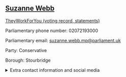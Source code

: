 ## <a href="https://members.parliament.uk/member/4802/contact">Suzanne Webb</a>

<a href="https://www.theyworkforyou.com/mp/25926/suzanne_webb/stourbridge">TheyWorkForYou (voting record, statements)</a> 

Parliamentary phone number: 02072193000 

Parliamentary email: suzanne.webb.mp@parliament.uk 

Party: Conservative 

Borough: Stourbridge 

<details><summary>Extra contact information and social media</summary> 
<li>Website: https://www.suzannewebb.org.uk/</li>
<li>Twitter: https://twitter.com/Q66Suzi</li>
<li>Constituency office phone number: 01384370574</li>
<li>Constituency office email: suzanne.webb.mp@parliament.uk</li>
<li>Facebook: https://www.facebook.com/SuzanneWebb66/</li>
<li>Instagram:</li>
<li>Youtube:</li>
<li>Linkedin:</li>
<li>Government department phone number:</li>
<li>Government department email:</li>
<li>Threads:</li>
<li>Party office phone number:</li>
<li>Party office email:</li>
<li>Tiktok:</li>
</details>